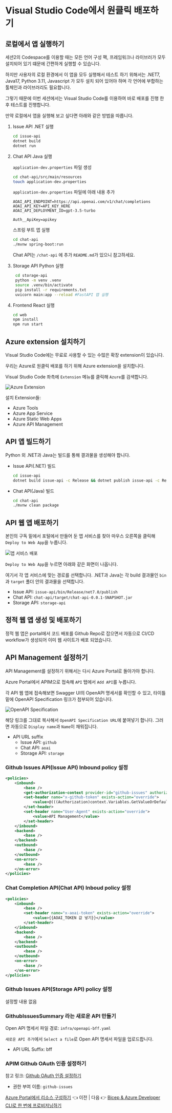 # Visual Studio Code에서 원클릭 배포하기

## 로컬에서 앱 실행하기
세션2의 Codespace를 이용할 때는 모든 언어 구성 팩, 프레임워크나 라이브러가 모두 설치되어 있기 떄문에 간편하게 실행할 수 있습니다. 

하지만 사용자의 로컬 환경에서 이 앱을 모두 실행해서 테스트 하기 위해서는 .NET7, Java17, Python 3.11, Javascript 가 모두 설치 되어 있어야 하며 각 언어에 부합하는 툴체인과 라이브러리도 필요합니다.

그렇기 때문에 이번 세션에서는 Visual Studio Code를 이용하여 바로 배포를 진행 한 후 테스트를 진행합니다.

만약 로컬에서 앱을 실행해 보고 싶다면 아래와 같은 방법을 따릅니다.

1. Issue API .NET 실행
    ```bash
    cd issue-api
    dotnet build
    dotnet run
    ```
2. Chat API Java 실행
    
    `application-dev.properties` 파일 생성
    ```bash
    cd chat-api/src/main/resources
    touch application-dev.properties
    ```

    `application-dev.properties` 파일에 아래 내용 추가
    ```
    AOAI_API_ENDPOINT=https://api.openai.com/v1/chat/completions
    AOAI_API_KEY=API_KEY_HERE
    AOAI_API_DEPLOYMENT_ID=gpt-3.5-turbo

    Auth__ApiKey=apikey
    ```
    스프링 부트 앱 실행
    ```bash
    cd chat-api
    ./mvnw spring-boot:run
    ```
    Chat API는 `/chat-api` 에 추가 `README.md`가 있으니 참고하세요.

3. Storage API Python 실행
   ```bash
    cd storage-api
    python -m venv .venv
    source .venv/bin/activate
    pip install -r requirements.txt
    uvicorn main:app --reload #FastAPI 앱 실행
    ```
4. Frontend React 실행
    ```bash
    cd web
    npm install
    npm run start
    ```

## Azure extension 설치하기

Visual Studio Code에는 무료로 사용할 수 있는 수많은 확장 extension이 있습니다.

우리는 Azure로 원클릭 배포를 하기 위해 Azure extension을 설치합니다.

Visual Studio Code 좌측에 `Extension` 메뉴를 클릭해 `Azure`를 검색합니다.

![Azure Extension](images/azureextension.png)

설치 Extension들:

* Azure Tools
* Azure App Service
* Azure Static Web Apps
* Azure API Management

## API 앱 빌드하기

Python 외 .NET과 Java는 빌드를 통해 결과물을 생성해야 합니다.

* Issue API(.NET) 빌드
  ```bash
  cd issue-api
  dotnet build issue-api -c Release && dotnet publish issue-api -c Release
  ```

* Chat API(Java) 빌드
  ```bash
  cd chat-api
  ./mvnw clean package
  ```

## API 웹 앱 배포하기

본인의 구독 밑에서 포털에서 만들어 둔 앱 서비스를 찾아 마우스 오른쪽을 클릭해 `Deploy to Web App`을 누릅니다.

![앱 서비스 배포](images/webapp_deploy.png)

`Deploy to Web App`을 누르면 아래와 같은 화면이 나옵니다.


여기서 각 앱 서비스에 맞는 경로를 선택합니다. .NET과 Java는 각 build 결과물인 `bin`과 `target` 폴더 안의 결과물을 선택합니다.

* Issue API: `issue-api/bin/Release/net7.0/publish`
* Chat API: `chat-api/target/chat-api-0.0.1-SNAPSHOT.jar`
* Storage API: `storage-api`

## 정적 웹 앱 생성 및 배포하기

정적 웹 앱은 portal에서 코드 배포를 Github Repo로 잡으면서 자동으로 CI/CD workflow가 생성되어 이미 웹 사이트가 배포 되었습니다.

## API Management 설정하기

API Management를 설정하기 위해서는 다시 Azure Portal로 돌아가야 합니다.

Azure Portal에서 APIM으로 접속해 `API` 탭에서 `Add API`를 누릅니다.

각 API 웹 앱에 접속해보면 Swagger UI의 OpenAPI 명세서를 확인할 수 있고, 타이틀 밑에 OpenAPI Specification 링크가 첨부되어 있습니다.

![OpenAPI Specification](images/openapi_specification.png)

해당 링크를 그대로 복사해서 `OpenAPI Specification URL`에 붙여넣기 합니다.
그러면 자동으로 `Display name`과 `Name`이 채워집니다.

* API URL suffix
  * Issue API: `github`
  * Chat API: `aoai`
  * Storage API: `storage`

### Github Issues API(Issue API) Inbound policy 설정
```xml
<policies>
    <inbound>
        <base />
        <get-authorization-context provider-id="github-issues" authorization-id="github-issues" context-variable-name="auth-context" identity-type="managed" ignore-error="false" />
        <set-header name="x-github-token" exists-action="override">
            <value>@(((Authorization)context.Variables.GetValueOrDefault("auth-context"))?.AccessToken)</value>
        </set-header>
        <set-header name="User-Agent" exists-action="override">
            <value>API Management</value>
        </set-header>
    </inbound>
    <backend>
        <base />
    </backend>
    <outbound>
        <base />
    </outbound>
    <on-error>
        <base />
    </on-error>
</policies>
```
### Chat Completion API(Chat API) Inboud policy 설정
```xml
<policies>
    <inbound>
        <base />
        <set-header name="x-aoai-token" exists-action="override">
            <value>{{AOAI_TOKEN 값 넣기}}</value>
        </set-header>
    </inbound>
    <backend>
        <base />
    </backend>
    <outbound>
        <base />
    </outbound>
    <on-error>
        <base />
    </on-error>
</policies>
```

### Github Issues API(Storage API) policy 설정
설정할 내용 없음

### GithubIssuesSummary 라는 새로운 API 만들기

Open API 명세서 파일 경로: `infra/openapi-bff.yaml`

`새로운 API 추가`에서 `Select a file`로 Open API 명세서 파일을 업로드합니다.

* API URL Suffix: bff

### APIM Github OAuth 인증 설정하기
참고 링크: [Github OAuth 인증 설정하기](https://learn.microsoft.com/en-us/azure/api-management/authorizations-how-to-github)

* 권한 부여 이름: `github-issues`

[Azure Portal에서 리소스 구성하기](./02-portal-works.md) 👈 이전 | 다음 👉 [Bicep & Azure Developer CLI로 한 번에 프로비저닝하기](./04-bicep-azd-provision.md)